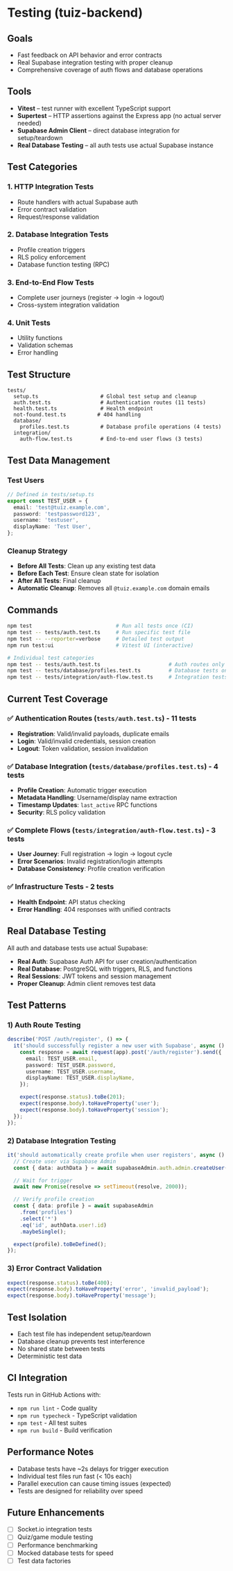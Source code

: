 # Testing (tuiz-backend)

## Goals

- Fast feedback on API behavior and error contracts
- Real Supabase integration testing with proper cleanup
- Comprehensive coverage of auth flows and database operations

## Tools

- **Vitest** – test runner with excellent TypeScript support
- **Supertest** – HTTP assertions against the Express app (no actual server needed)
- **Supabase Admin Client** – direct database integration for setup/teardown
- **Real Database Testing** – all auth tests use actual Supabase instance

## Test Categories

### 1. HTTP Integration Tests

- Route handlers with actual Supabase auth
- Error contract validation
- Request/response validation

### 2. Database Integration Tests

- Profile creation triggers
- RLS policy enforcement
- Database function testing (RPC)

### 3. End-to-End Flow Tests

- Complete user journeys (register → login → logout)
- Cross-system integration validation

### 4. Unit Tests

- Utility functions
- Validation schemas
- Error handling

## Test Structure

```
tests/
  setup.ts                    # Global test setup and cleanup
  auth.test.ts                # Authentication routes (11 tests)
  health.test.ts              # Health endpoint
  not-found.test.ts          # 404 handling
  database/
    profiles.test.ts          # Database profile operations (4 tests)
  integration/
    auth-flow.test.ts         # End-to-end user flows (3 tests)
```

## Test Data Management

### Test Users

```typescript
// Defined in tests/setup.ts
export const TEST_USER = {
  email: 'test@tuiz.example.com',
  password: 'testpassword123',
  username: 'testuser',
  displayName: 'Test User',
};
```

### Cleanup Strategy

- **Before All Tests**: Clean up any existing test data
- **Before Each Test**: Ensure clean state for isolation
- **After All Tests**: Final cleanup
- **Automatic Cleanup**: Removes all `@tuiz.example.com` domain emails

## Commands

```bash
npm test                           # Run all tests once (CI)
npm test -- tests/auth.test.ts     # Run specific test file
npm test -- --reporter=verbose     # Detailed test output
npm run test:ui                    # Vitest UI (interactive)

# Individual test categories
npm test -- tests/auth.test.ts                      # Auth routes only
npm test -- tests/database/profiles.test.ts         # Database tests only
npm test -- tests/integration/auth-flow.test.ts     # Integration tests only
```

## Current Test Coverage

### ✅ Authentication Routes (`tests/auth.test.ts`) - 11 tests

- **Registration**: Valid/invalid payloads, duplicate emails
- **Login**: Valid/invalid credentials, session creation
- **Logout**: Token validation, session invalidation

### ✅ Database Integration (`tests/database/profiles.test.ts`) - 4 tests

- **Profile Creation**: Automatic trigger execution
- **Metadata Handling**: Username/display name extraction
- **Timestamp Updates**: `last_active` RPC functions
- **Security**: RLS policy validation

### ✅ Complete Flows (`tests/integration/auth-flow.test.ts`) - 3 tests

- **User Journey**: Full registration → login → logout cycle
- **Error Scenarios**: Invalid registration/login attempts
- **Database Consistency**: Profile creation verification

### ✅ Infrastructure Tests - 2 tests

- **Health Endpoint**: API status checking
- **Error Handling**: 404 responses with unified contracts

## Real Database Testing

All auth and database tests use actual Supabase:

- **Real Auth**: Supabase Auth API for user creation/authentication
- **Real Database**: PostgreSQL with triggers, RLS, and functions
- **Real Sessions**: JWT tokens and session management
- **Proper Cleanup**: Admin client removes test data

## Test Patterns

### 1) Auth Route Testing

```typescript
describe('POST /auth/register', () => {
  it('should successfully register a new user with Supabase', async () => {
    const response = await request(app).post('/auth/register').send({
      email: TEST_USER.email,
      password: TEST_USER.password,
      username: TEST_USER.username,
      displayName: TEST_USER.displayName,
    });

    expect(response.status).toBe(201);
    expect(response.body).toHaveProperty('user');
    expect(response.body).toHaveProperty('session');
  });
});
```

### 2) Database Integration Testing

```typescript
it('should automatically create profile when user registers', async () => {
  // Create user via Supabase Admin
  const { data: authData } = await supabaseAdmin.auth.admin.createUser({...});

  // Wait for trigger
  await new Promise(resolve => setTimeout(resolve, 2000));

  // Verify profile creation
  const { data: profile } = await supabaseAdmin
    .from('profiles')
    .select('*')
    .eq('id', authData.user!.id)
    .maybeSingle();

  expect(profile).toBeDefined();
});
```

### 3) Error Contract Validation

```typescript
expect(response.status).toBe(400);
expect(response.body).toHaveProperty('error', 'invalid_payload');
expect(response.body).toHaveProperty('message');
```

## Test Isolation

- Each test file has independent setup/teardown
- Database cleanup prevents test interference
- No shared state between tests
- Deterministic test data

## CI Integration

Tests run in GitHub Actions with:

- `npm run lint` - Code quality
- `npm run typecheck` - TypeScript validation
- `npm test` - All test suites
- `npm run build` - Build verification

## Performance Notes

- Database tests have ~2s delays for trigger execution
- Individual test files run fast (< 10s each)
- Parallel execution can cause timing issues (expected)
- Tests are designed for reliability over speed

## Future Enhancements

- [ ] Socket.io integration tests
- [ ] Quiz/game module testing
- [ ] Performance benchmarking
- [ ] Mocked database tests for speed
- [ ] Test data factories
